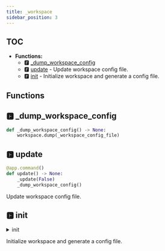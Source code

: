 ```yaml
---
title: _workspace
sidebar_position: 3
---
```


## TOC

- **Functions:**
  - 🅵 [\_dump\_workspace\_config](#🅵-_dump_workspace_config)
  - 🅵 [update](#🅵-update) - Update workspace config file.
  - 🅵 [init](#🅵-init) - Initialize workspace and generate a config file.

## Functions

## 🅵 \_dump\_workspace\_config

```python
def _dump_workspace_config() -> None:
    workspace.dump(_workspace_config_file)
```
## 🅵 update

```python
@app.command()
def update() -> None:
    _update(False)
    _dump_workspace_config()
```

Update workspace config file.
## 🅵 init

<details>

<summary>init</summary>
```python
@app.command()
def init(
    force: Annotated[
        bool, COp(help="Whether forcibly initialize workspace")
    ] = False,
    entry: Annotated[
        str, CArg(help="Used for detect or generate Registry definition code")
    ] = "__init__",
) -> None:
    if osp.exists(_workspace_config_file) and not force:
        logger.warning("excore.toml already existed!")
        return
    cwd = os.getcwd()
    logger.success(LOGO)
    logger.opt(colors=True).info(
        "This command will guide you to create your <cyan>excore.toml</cyan> config",
        colors=True,
    )
    logger.opt(colors=True).info(
        f"It will be generated in <cyan>{cwd}</cyan>\n"
    )
    logger.opt(colors=True).info(
        f"WorkSpace Name [<green>{workspace.base_name}</green>]:"
    )
    name = typer.prompt(
        "", default=workspace.base_name, show_default=False, prompt_suffix=""
    )
    if not force and os.path.exists(workspace.cache_dir):
        logger.warning(f"name {name} already existed!")
        return
    logger.opt(colors=True).info("Source Code Directory(relative path):")
    src_dir = typer.prompt("", prompt_suffix="")
    workspace.name = name
    workspace.src_dir = src_dir
    _update(True, entry)
    _dump_workspace_config()
    logger.success(
        "Welcome to ExCore. You can modify the `.excore.toml` file mannully."
    )
```

</details>


Initialize workspace and generate a config file.
